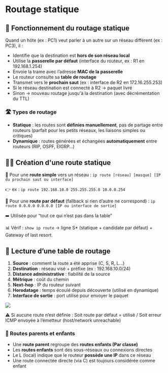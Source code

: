 # Routage statique

## **🧭 Fonctionnement du routage statique**

Quand un hôte (ex : PC1) veut parler à un autre sur un réseau différent (ex : PC3), il :

- Identifie que la destination est **hors de son réseau local**
- Utilise la **passerelle par défaut** (interface du routeur, ex : R1 en 192.168.1.254)
- Envoie la trame avec l’adresse **MAC de la passerelle**
- Le routeur consulte sa **table de routage**
- Transmet vers le **prochain saut** (ex : interface de R2 en 172.16.255.253)
- Si le réseau destination est connecté à R2 → paquet livré
- Sinon → nouveau routage jusqu'à la destination (avec décrémentation du TTL)



### **🛣️ Types de routage**

- **Statique** : les routes sont **définies manuellement**, pas de partage entre routeurs (parfait pour les petits réseaux, les liaisons simples ou critiques)
- **Dynamique** : routes générées et échangées **automatiquement** entre routeurs (RIP, OSPF, EIGRP…)



## **🧑‍🔧 Création d'une route statique**

🧱 Pour une **route simple** vers un réseau : `ip route [réseau] [masque] [IP du prochain saut ou interface]`

👉 ex : `ip route 192.168.10.0 255.255.255.0 10.0.0.254`

🧱 Pour une **route par défaut** (fallback si rien d’autre ne correspond) : `ip route 0.0.0.0 0.0.0.0 [IP ou interface de sortie]`

➡️ Utilisée pour “tout ce qui n’est pas dans la table”

📊 Vérif : `show ip route` → ligne S* (statique + candidate par défaut) + Gateway of last resort.



## **🧾 Lecture d’une table de routage**

1.  **Source** : comment la route a été apprise (C, S, R, L...)
2.  **Destination** : réseau visé + préfixe (ex : 192.168.10.0/24)
3.  **Distance administrative** : fiabilité de la source
4.  **Métrique** : coût du chemin
5.  **Next-hop** : IP du routeur suivant
6.  **Horodatage** : temps écoulé depuis découverte (utilisé en dynamique)
7.  **Interface de sortie** : port utilisé pour envoyer le paquet

![](../../media/Cours-Infrastructures-réseaux-Routage-statique-image2.png)

⚠️ Si aucune route n’est définie : Soit route par défaut = utilisé / Soit erreur ICMP envoyée à l’émetteur (host/network unreachable)



### **🌳 Routes parents et enfants**

- Une **route parent** regroupe des **routes enfants (Par classe)**
- Les **routes enfants** sont des sous-réseaux ou connexions directes
- Le L (local) indique que le routeur **possède une IP** dans ce réseau
- Une route connectée directe (via C) est toujours considérée comme enfant

